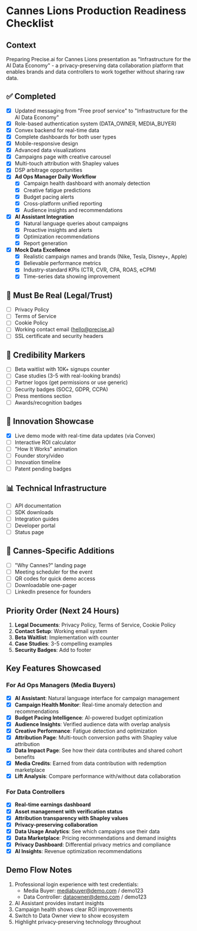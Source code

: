 # Cannes Lions Production Readiness Checklist

## Context
Preparing Precise.ai for Cannes Lions presentation as "Infrastructure for the AI Data Economy" - a privacy-preserving data collaboration platform that enables brands and data controllers to work together without sharing raw data.

## ✅ Completed
- [x] Updated messaging from "Free proof service" to "Infrastructure for the AI Data Economy"
- [x] Role-based authentication system (DATA_OWNER, MEDIA_BUYER)
- [x] Convex backend for real-time data
- [x] Complete dashboards for both user types
- [x] Mobile-responsive design
- [x] Advanced data visualizations
- [x] Campaigns page with creative carousel
- [x] Multi-touch attribution with Shapley values
- [x] DSP arbitrage opportunities
- [x] **Ad Ops Manager Daily Workflow**
  - [x] Campaign health dashboard with anomaly detection
  - [x] Creative fatigue predictions
  - [x] Budget pacing alerts
  - [x] Cross-platform unified reporting
  - [x] Audience insights and recommendations
- [x] **AI Assistant Integration**
  - [x] Natural language queries about campaigns
  - [x] Proactive insights and alerts
  - [x] Optimization recommendations
  - [x] Report generation
- [x] **Mock Data Excellence**
  - [x] Realistic campaign names and brands (Nike, Tesla, Disney+, Apple)
  - [x] Believable performance metrics
  - [x] Industry-standard KPIs (CTR, CVR, CPA, ROAS, eCPM)
  - [x] Time-series data showing improvement

## 🎯 Must Be Real (Legal/Trust)
- [ ] Privacy Policy
- [ ] Terms of Service
- [ ] Cookie Policy
- [ ] Working contact email (hello@precise.ai)
- [ ] SSL certificate and security headers

## 🎨 Credibility Markers
- [ ] Beta waitlist with 10K+ signups counter
- [ ] Case studies (3-5 with real-looking brands)
- [ ] Partner logos (get permissions or use generic)
- [ ] Security badges (SOC2, GDPR, CCPA)
- [ ] Press mentions section
- [ ] Awards/recognition badges

## 🚀 Innovation Showcase
- [x] Live demo mode with real-time data updates (via Convex)
- [ ] Interactive ROI calculator
- [ ] "How It Works" animation
- [ ] Founder story/video
- [ ] Innovation timeline
- [ ] Patent pending badges

## 📊 Technical Infrastructure
- [ ] API documentation
- [ ] SDK downloads
- [ ] Integration guides
- [ ] Developer portal
- [ ] Status page

## 🎯 Cannes-Specific Additions
- [ ] "Why Cannes?" landing page
- [ ] Meeting scheduler for the event
- [ ] QR codes for quick demo access
- [ ] Downloadable one-pager
- [ ] LinkedIn presence for founders

## Priority Order (Next 24 Hours)
1. **Legal Documents**: Privacy Policy, Terms of Service, Cookie Policy
2. **Contact Setup**: Working email system
3. **Beta Waitlist**: Implementation with counter
4. **Case Studies**: 3-5 compelling examples
5. **Security Badges**: Add to footer

## Key Features Showcased
### For Ad Ops Managers (Media Buyers)
- [x] **AI Assistant**: Natural language interface for campaign management
- [x] **Campaign Health Monitor**: Real-time anomaly detection and recommendations
- [x] **Budget Pacing Intelligence**: AI-powered budget optimization
- [x] **Audience Insights**: Verified audience data with overlap analysis
- [x] **Creative Performance**: Fatigue detection and optimization
- [x] **Attribution Page**: Multi-touch conversion paths with Shapley value attribution
- [x] **Data Impact Page**: See how their data contributes and shared cohort benefits
- [x] **Media Credits**: Earned from data contribution with redemption marketplace
- [x] **Lift Analysis**: Compare performance with/without data collaboration

### For Data Controllers
- [x] **Real-time earnings dashboard**
- [x] **Asset management with verification status**
- [x] **Attribution transparency with Shapley values**
- [x] **Privacy-preserving collaboration**
- [x] **Data Usage Analytics**: See which campaigns use their data
- [x] **Data Marketplace**: Pricing recommendations and demand insights
- [x] **Privacy Dashboard**: Differential privacy metrics and compliance
- [x] **AI Insights**: Revenue optimization recommendations

## Demo Flow Notes
1. Professional login experience with test credentials:
   - Media Buyer: mediabuyer@demo.com / demo123
   - Data Controller: dataowner@demo.com / demo123
2. AI Assistant provides instant insights
3. Campaign health shows clear ROI improvements
4. Switch to Data Owner view to show ecosystem
5. Highlight privacy-preserving technology throughout